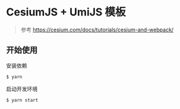 # CesiumJS + UmiJS 模板

> 参考 https://cesium.com/docs/tutorials/cesium-and-webpack/

## 开始使用

安装依赖

```bash
$ yarn
```

启动开发环境

```bash
$ yarn start
```
